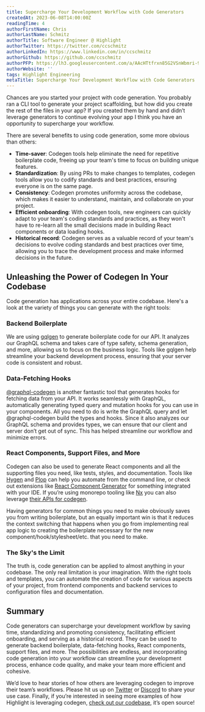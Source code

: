 ```yaml
---
title: Supercharge Your Development Workflow with Code Generators
createdAt: 2023-06-08T14:00:00Z
readingTime: 4
authorFirstName: Chris
authorLastName: Schmitz
authorTitle: Software Engineer @ Highlight
authorTwitter: https://twitter.com/ccschmitz
authorLinkedIn: https://www.linkedin.com/in/ccschmitz
authorGithub: https://github.com/ccschmitz
authorPFP: https://lh3.googleusercontent.com/a/AAcHTtfrxn85G2VSnWbmri-9snJCI7Roa1tJ0UOR6k2F=s96-c
authorWebsite: ''
tags: Highlight Engineering
metaTitle: Supercharge Your Development Workflow with Code Generators
---
```


Chances are you started your project with code generation. You probably ran a CLI tool to generate your project scaffolding, but how did you create the rest of the files in your app? If you created them by hand and didn’t leverage generators to continue evolving your app I think you have an opportunity to supercharge your workflow.

There are several benefits to using code generation, some more obvious than others:

- **Time-saver**: Codegen tools help eliminate the need for repetitive boilerplate code, freeing up your team's time to focus on building unique features.
- **Standardization**: By using PRs to make changes to templates, codegen tools allow you to codify standards and best practices, ensuring everyone is on the same page.
- **Consistency**: Codegen promotes uniformity across the codebase, which makes it easier to understand, maintain, and collaborate on your project.
- **Efficient onboarding**: With codegen tools, new engineers can quickly adapt to your team's coding standards and practices, as they won't have to re-learn all the small decisions made in building React components or data loading hooks.
- **Historical record**: Codegen serves as a valuable record of your team's decisions to evolve coding standards and best practices over time, allowing you to trace the development process and make informed decisions in the future.

## Unleashing the Power of Codegen In Your Codebase

Code generation has applications across your entire codebase. Here's a look at the variety of things you can generate with the right tools:

### Backend Boilerplate

We are using [gqlgen](https://gqlgen.com/) to generate boilerplate code for our API. It analyzes our GraphQL schema and takes care of type safety, schema generation, and more, allowing us to focus on the business logic. Tools like gqlgen help streamline your backend development process, ensuring that your server code is consistent and robust.

### Data-Fetching Hooks

[@graphql-codegen](https://the-guild.dev/graphql/codegen) is another fantastic tool that generates hooks for fetching data from your API. It works seamlessly with GraphQL, automatically generating typed query and mutation hooks for you can use in your components. All you need to do is write the GraphQL query and let @graphql-codegen build the types and hooks. Since it also analyzes our GraphQL schema and provides types, we can ensure that our client and server don’t get out of sync. This has helped streamline our workflow and minimize errors.

### React Components, Support Files, and More

Codegen can also be used to generate React components and all the supporting files you need, like tests, styles, and documentation. Tools like [Hygen](https://www.hygen.io/) and [Plop](https://plopjs.com/) can help you automate from the command line, or check out extensions like [React Component Generator](https://marketplace.visualstudio.com/items?itemName=AndrewMcGoveran.react-component-generator) for something integrated with your IDE. If you’re using monorepo tooling like [Nx](https://nx.dev) you can also leverage [their APIs for codegen](https://nx.dev/plugin-features/use-code-generators).

Having generators for common things you need to make obviously saves you from writing boilerplate, but an equally important win is that it reduces the context switching that happens when you go from implementing real app logic to creating the boilerplate necessary for the new component/hook/stylesheet/etc. that you need to make.

### The Sky's the Limit

The truth is, code generation can be applied to almost anything in your codebase. The only real limitation is your imagination. With the right tools and templates, you can automate the creation of code for various aspects of your project, from frontend components and backend services to configuration files and documentation.

## Summary

Code generators can supercharge your development workflow by saving time, standardizing and promoting consistency, facilitating efficient onboarding, and serving as a historical record. They can be used to generate backend boilerplate, data-fetching hooks, React components, support files, and more. The possibilities are endless, and incorporating code generation into your workflow can streamline your development process, enhance code quality, and make your team more efficient and cohesive.

We’d love to hear stories of how others are leveraging codegen to improve their team’s workflows. Please hit us up on [Twitter](https://twitter.com/highlightio) or [Discord](https://discord.com/invite/yxaXEAqgwN) to share your use case. Finally, if you’re interested in seeing more examples of how Highlight is leveraging codegen, [check out our codebase](https://github.com/highlight), it’s open source!
